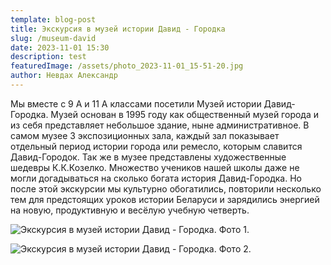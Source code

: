 ```yaml
---
template: blog-post
title: Экскурсия в музей истории Давид - Городка
slug: /museum-david
date: 2023-11-01 15:30
description: test
featuredImage: /assets/photo_2023-11-01_15-51-20.jpg
author: Невдах Александр
---
```

Мы вместе с 9 А и 11 А классами посетили Музей истории Давид-Городка. Музей основан в 1995 году как общественный музей города и из себя представляет небольшое здание, ныне административное. В самом музее 3 экспозиционных зала, каждый зал показывает отдельный период истории города или ремесло, которым славится Давид-Городок. Так же в музее представлены художественные шедевры К.К.Козелко. Множество учеников нашей школы даже не могли догадываться на сколько богата история Давид-Городка. Но после этой экскурсии мы культурно обогатились, повторили несколько тем для предстоящих уроков истории Беларуси и зарядились энергией на новую, продуктивную и весёлую учебную четверть.

![Экскурсия в музей истории Давид - Городка. Фото 1.](/assets/photo_1_2023-11-11_20-50-29.jpg "Экскурсия в музей истории Давид - Городка. Фото 1.")

![Экскурсия в музей истории Давид - Городка. Фото 2.](/assets/photo_2_2023-11-11_20-50-29.jpg "Экскурсия в музей истории Давид - Городка. Фото 2.")